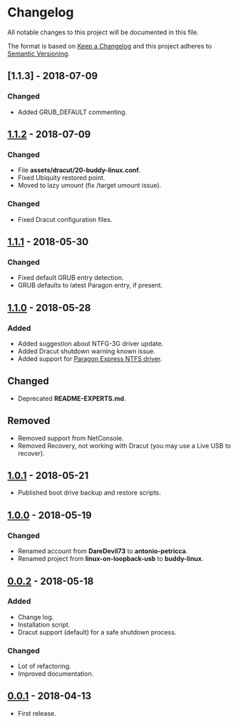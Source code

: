 # Changelog

All notable changes to this project will be documented in this file.

The format is based on [Keep a Changelog](https://keepachangelog.com/en/1.0.0/)
and this project adheres to [Semantic Versioning](https://semver.org/spec/v2.0.0.html).

## [1.1.3] - 2018-07-09

### Changed

- Added GRUB_DEFAULT commenting.

## [1.1.2] - 2018-07-09

### Changed

- File **assets/dracut/20-buddy-linux.conf**.
- Fixed Ubiquity restored point.
- Moved to lazy umount (fix /target umount issue).

### Changed

- Fixed Dracut configuration files.

## [1.1.1] - 2018-05-30

### Changed

- Fixed default GRUB entry detection.
- GRUB defaults to latest Paragon entry, if present.

## [1.1.0] - 2018-05-28

### Added

- Added suggestion about NTFG-3G driver update.
- Added Dracut shutdown warning known issue.
- Added support for [Paragon Express NTFS driver](https://www.paragon-software.com/home/ntfs-linux-professional/).

## Changed

- Deprecated **README-EXPERTS.md**.

## Removed

- Removed support from NetConsole.
- Removed Recovery, not working with Dracut (you may use a Live USB to recover).

## [1.0.1] - 2018-05-21

- Published boot drive backup and restore scripts.

## [1.0.0] - 2018-05-19

### Changed

- Renamed account from **DareDevil73** to **antonio-petricca**.
- Renamed project from **linux-on-loopback-usb** to **buddy-linux**.

## [0.0.2] - 2018-05-18

### Added

- Change log.
- Installation script.
- Dracut support (default) for a safe shutdown process.

### Changed

- Lot of refactoring.
- Improved documentation.

## [0.0.1] - 2018-04-13

- First release.

[1.1.2]: https://github.com/antonio-petricca/buddy-linux/compare/1.1.1...1.1.2
[1.1.1]: https://github.com/antonio-petricca/buddy-linux/compare/1.1.0...1.1.1
[1.1.0]: https://github.com/antonio-petricca/buddy-linux/compare/1.0.1...1.1.0
[1.0.1]: https://github.com/antonio-petricca/buddy-linux/compare/1.0.0...1.0.1
[1.0.0]: https://github.com/antonio-petricca/buddy-linux/compare/0.0.2...1.0.0
[0.0.2]: https://github.com/antonio-petricca/buddy-linux/compare/0.0.1...0.0.2
[0.0.1]: https://github.com/antonio-petricca/buddy-linux/tree/0.0.1